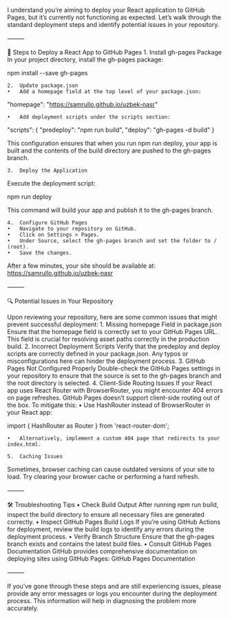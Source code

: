 I understand you’re aiming to deploy your React application to GitHub Pages, but it’s currently not functioning as expected. Let’s walk through the standard deployment steps and identify potential issues in your repository.

⸻

🚀 Steps to Deploy a React App to GitHub Pages
	1.	Install gh-pages Package
In your project directory, install the gh-pages package:

npm install --save gh-pages


	2.	Update package.json
	•	Add a homepage field at the top level of your package.json:

"homepage": "https://samrullo.github.io/uzbek-nasr"


	•	Add deployment scripts under the scripts section:

"scripts": {
  "predeploy": "npm run build",
  "deploy": "gh-pages -d build"
}


This configuration ensures that when you run npm run deploy, your app is built and the contents of the build directory are pushed to the gh-pages branch.

	3.	Deploy the Application
Execute the deployment script:

npm run deploy

This command will build your app and publish it to the gh-pages branch.

	4.	Configure GitHub Pages
	•	Navigate to your repository on GitHub.
	•	Click on Settings > Pages.
	•	Under Source, select the gh-pages branch and set the folder to / (root).
	•	Save the changes.
After a few minutes, your site should be available at: https://samrullo.github.io/uzbek-nasr

⸻

🔍 Potential Issues in Your Repository

Upon reviewing your repository, here are some common issues that might prevent successful deployment:
	1.	Missing homepage Field in package.json
Ensure that the homepage field is correctly set to your GitHub Pages URL. This field is crucial for resolving asset paths correctly in the production build.
	2.	Incorrect Deployment Scripts
Verify that the predeploy and deploy scripts are correctly defined in your package.json. Any typos or misconfigurations here can hinder the deployment process.
	3.	GitHub Pages Not Configured Properly
Double-check the GitHub Pages settings in your repository to ensure that the source is set to the gh-pages branch and the root directory is selected.
	4.	Client-Side Routing Issues
If your React app uses React Router with BrowserRouter, you might encounter 404 errors on page refreshes. GitHub Pages doesn’t support client-side routing out of the box. To mitigate this:
	•	Use HashRouter instead of BrowserRouter in your React app:

import { HashRouter as Router } from 'react-router-dom';


	•	Alternatively, implement a custom 404 page that redirects to your index.html.

	5.	Caching Issues
Sometimes, browser caching can cause outdated versions of your site to load. Try clearing your browser cache or performing a hard refresh.

⸻

🛠️ Troubleshooting Tips
	•	Check Build Output
After running npm run build, inspect the build directory to ensure all necessary files are generated correctly.
	•	Inspect GitHub Pages Build Logs
If you’re using GitHub Actions for deployment, review the build logs to identify any errors during the deployment process.
	•	Verify Branch Structure
Ensure that the gh-pages branch exists and contains the latest build files.
	•	Consult GitHub Pages Documentation
GitHub provides comprehensive documentation on deploying sites using GitHub Pages: GitHub Pages Documentation

⸻

If you’ve gone through these steps and are still experiencing issues, please provide any error messages or logs you encounter during the deployment process. This information will help in diagnosing the problem more accurately.